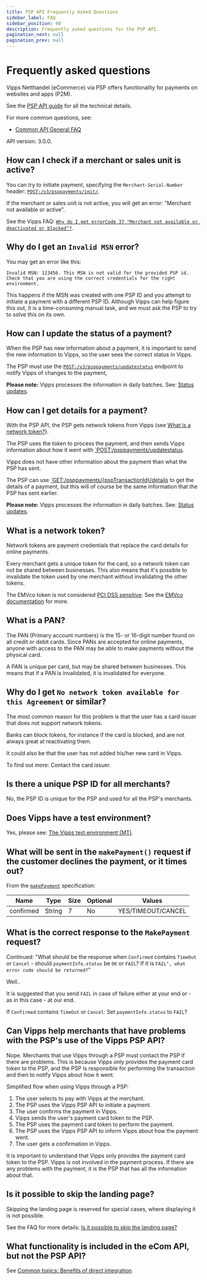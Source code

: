 ```yaml
---
title: PSP API Frequently Asked Questions
sidebar_label: FAQ
sidebar_position: 40
description: Frequently asked questions for the PSP API.
pagination_next: null
pagination_prev: null
---
```


# Frequently asked questions

Vipps Netthandel (eCommerce) via PSP offers functionality for payments on
websites and apps (P2M).

See the [PSP API guide](vipps-psp-api.md) for all the technical details.

For more common questions, see:

* [Common API General FAQ](https://developer.vippsmobilepay.com/docs/vipps-developers/faqs)

API version: 3.0.0.


## How can I check if a merchant or sales unit is active?

You can try to initiate payment, specifying the `Merchant-Serial-Number` header:
[`POST:/v3/psppayments/init/`](https://developer.vippsmobilepay.com/api/psp#tag/Vipps-PSP-API/operation/initiatePaymentV3UsingPOST).

If the merchant or sales unit is not active, you will get an error:
"Merchant not available or active".

See the Vipps FAQ:
[`Why do I get errorCode 37 "Merchant not available or deactivated or blocked"?`](https://developer.vippsmobilepay.com/docs/vipps-developers/faqs/common-errors-faq#why-do-i-get-errorcode-37-merchant-not-available-or-deactivated-or-blocked).

## Why do I get an `Invalid MSN` error?

You may get an error like this:

```text
Invalid MSN: 123456. This MSN is not valid for the provided PSP id.
Check that you are using the correct credentials for the right environment.
```

This happens if the MSN was created with one PSP ID and you attempt to initiate a
payment with a different PSP ID. Although Vipps can help figure this out, it is
a time-consuming manual task, and we must ask the PSP to try to solve this
on its own.

## How can I update the status of a payment?

When the PSP has new information about a payment, it is important to send the
new information to Vipps, so the user sees the correct status in Vipps.

The PSP must use the
[`POST:/v3/psppayments/updatestatus`](https://developer.vippsmobilepay.com/api/psp#tag/Vipps-PSP-API/operation/updatestatusUsingPOST)
endpoint to notify Vipps of changes to the payment,

**Please note:** Vipps processes the information in daily batches. See:
[Status updates](vipps-psp-api.md#status-updates).

## How can I get details for a payment?

With the PSP API, the PSP gets network tokens from Vipps
(see [What is a network token?](https://developer.vippsmobilepay.com/docs/APIs/psp-api/vipps-psp-api-faq/#what-is-a-network-token)).

The PSP uses the token to process the payment, and then sends Vipps information about
how it went with
[`POST:/psppayments/updatestatus](https://developer.vippsmobilepay.com/api/psp/#tag/Vipps-PSP-API/operation/updatestatusUsingPOST).

Vipps does not have other information about the payment than what the PSP has sent.

The PSP can use
[`GET:/psppayments/{pspTransactionId}/details](https://developer.vippsmobilepay.com/api/psp/#tag/Vipps-PSP-API/operation/getPSPPaymentDetailsUsingGET)
to get the details of a payment, but this will of course be the same
information that the PSP has sent earlier.

**Please note:** Vipps processes the information in daily batches. See:
[Status updates](vipps-psp-api.md#status-updates).

## What is a network token?

Network tokens are payment credentials that replace the card details for online
payments.

Every merchant gets a unique token for the card, so a network token can not be
shared between businesses. This also means that it's possible to invalidate
the token used by one merchant without invalidating the other tokens.

The EMVco token is not considered
[PCI DSS sensitive](https://www.pcisecuritystandards.org/document_library/?document=pci_dss).
See the
[EMVco documentation](https://www.emvco.com/emv-technologies/payment-tokenisation/)
for more.

## What is a PAN?

The PAN (Primary account numbers) is the 15- or 16-digit number found on all
credit or debit cards. Since PANs are accepted for online payments, anyone with
access to the PAN may be able to make payments without the physical card.

A PAN is unique per card, but may be shared between businesses.
This means that if a PAN is invalidated, it is invalidated for everyone.

## Why do I get `No network token available for this Agreement` or similar?

The most common reason for this problem is that the user has a card issuer that
does not support network tokens.

Banks can block tokens, for instance if the card is blocked, and are not always
great at reactivating them.

It could also be that the user has not added his/her new card in Vipps.

To find out more: Contact the card issuer.

## Is there a unique PSP ID for all merchants?

No, the PSP ID is unique for the PSP and used for all the PSP's merchants.

## Does Vipps have a test environment?

Yes, please see: [The Vipps test environment (MT)](https://developer.vippsmobilepay.com/docs/vipps-developers/test-environment).

## What will be sent in the `makePayment()` request if the customer declines the payment, or it times out?

From the
[`makePayment`](https://developer.vippsmobilepay.com/api/psp#tag/Endpoints-required-by-Vipps-from-the-PSP/operation/makePaymentV3UsingPOST)
specification:

| Name      | Type   | Size | Optional | Values             |
| --------- | ------ | ---- | -------- | ------------------ |
| confirmed | String |  7   | No       | YES/TIMEOUT/CANCEL |

## What is the correct response to the `MakePayment` request?

Continued: "What should be the response when `Confirmed` contains `TimeOut` or `Cancel` -
should `paymentInfo.status` be `OK` or `FAIL`? If it is `FAIL", what error code should be returned?`"

Well..

It is suggested that you send `FAIL` in case of failure either at your end or -
as in this case - at our end.

If `Confirmed` contains `TimeOut` or `Cancel`: Set `paymentInfo.status` to `FAIL`?

## Can Vipps help merchants that have problems with the PSP's use of the Vipps PSP API?

Nope. Merchants that use Vipps through a PSP must contact the PSP if there are
problems. This is because Vipps only provides the payment card token to the PSP,
and the PSP is responsible for performing the transaction and then to notify
Vipps about how it went.

Simplified flow when using Vipps through a PSP:

1. The user selects to pay with Vipps at the merchant.
2. The PSP uses the Vipps PSP API to initiate a payment.
3. The user confirms the payment in Vipps.
4. Vipps sends the user's payment card token to the PSP.
5. The PSP uses the payment card token to perform the payment.
6. The PSP uses the Vipps PSP API to inform Vipps about how the payment went.
7. The user gets a confirmation in Vipps.

It is important to understand that Vipps only provides the payment card token
to the PSP. Vipps is not involved in the payment process. If there are any
problems with the payment, it is the PSP that has all the information about that.

## Is it possible to skip the landing page?

Skipping the landing page is reserved for special cases, where displaying it is not possible.

See the FAQ for more details:
[Is it possible to skip the landing page?](https://developer.vippsmobilepay.com/docs/vipps-developers/faqs/vipps-landing-page-faq#is-it-possible-to-skip-the-landing-page)

## What functionality is included in the eCom API, but not the PSP API?

See [Common topics: Benefits of direct integration](https://developer.vippsmobilepay.com/docs/vipps-developers/common-topics/direct-vs-psp#benefits-of-direct-integration).
